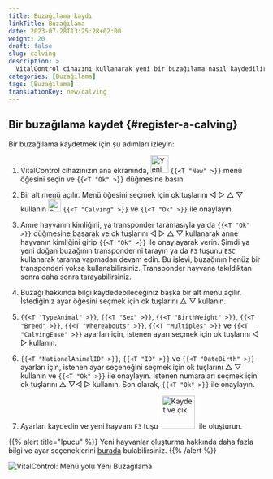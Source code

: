 ```yaml
---
title: Buzağılama kaydı
linkTitle: Buzağılama
date: 2023-07-28T13:25:28+02:00
weight: 20
draft: false
slug: calving
description: >
  VitalControl cihazını kullanarak yeni bir buzağılama nasıl kaydedilir.
categories: [Buzağılama]
tags: [Buzağılama]
translationKey: new/calving
---
```

## Bir buzağılama kaydet {#register-a-calving}

Bir buzağılama kaydetmek için şu adımları izleyin:

1. VitalControl cihazınızın ana ekranında, <img src="/icons/main/new-animal.svg" width="35" align="bottom" alt="Yeni hayvan" /> `{{<T "New" >}}` menü öğesini seçin ve `{{<T "Ok" >}}` düğmesine basın.

2. Bir alt menü açılır. Menü öğesini seçmek için ok tuşlarını ◁ ▷ △ ▽ kullanın <img src="/icons/actions/calving.svg" width="25" align="bottom" alt="Buzağılama" /> `{{<T "Calving" >}}` ve `{{<T "Ok" >}}` ile onaylayın.

3. Anne hayvanın kimliğini, ya transponder taramasıyla ya da `{{<T "Ok" >}}` düğmesine basarak ve ok tuşlarını ◁ ▷ △ ▽ kullanarak anne hayvanın kimliğini girip `{{<T "Ok" >}}` ile onaylayarak verin. Şimdi ya yeni doğan buzağının transponderini tarayın ya da `F3` tuşunu `ESC` kullanarak tarama yapmadan devam edin. Bu işlevi, buzağının henüz bir transponderi yoksa kullanabilirsiniz. Transponder hayvana takıldıktan sonra daha sonra tarayabilirsiniz.

4. Buzağı hakkında bilgi kaydedebileceğiniz başka bir alt menü açılır. İstediğiniz ayar öğesini seçmek için ok tuşlarını △ ▽ kullanın.

5. `{{<T "TypeAnimal" >}}`, `{{<T "Sex" >}}`, `{{<T "BirthWeight" >}}`, `{{<T "Breed" >}}`, `{{<T "Whereabouts" >}}`, `{{<T "Multiples" >}}` ve `{{<T "CalvingEase" >}}` ayarları için, istenen ayarı seçmek için ok tuşlarını ◁ ▷ kullanın.

6. `{{<T "NationalAnimalID" >}}`, `{{<T "ID" >}}` ve `{{<T "DateBirth" >}}` ayarları için, istenen ayar seçeneğini seçmek için ok tuşlarını △ ▽ kullanın ve `{{<T "Ok" >}}` ile onaylayın. İstenen numaraları seçmek için ok tuşlarını △ ▽◁ ▷ kullanın. Son olarak, `{{<T "Ok" >}}` ile onaylayın.

7. Ayarları kaydedin ve yeni hayvanı `F3` tuşu &nbsp;<img src="/icons/footer/save_exit.svg" width="65" align="bottom" alt="Kaydet ve çık" />&nbsp; ile oluşturun.


{{% alert title="İpucu" %}}
Yeni hayvanlar oluşturma hakkında daha fazla bilgi ve ayar seçeneklerini [burada](../../settings/animal-registration/) bulabilirsiniz.
{{% /alert %}}

   ![VitalControl: Menü yolu Yeni Buzağılama](../images/calving.png "Bir buzağılama kaydet")
